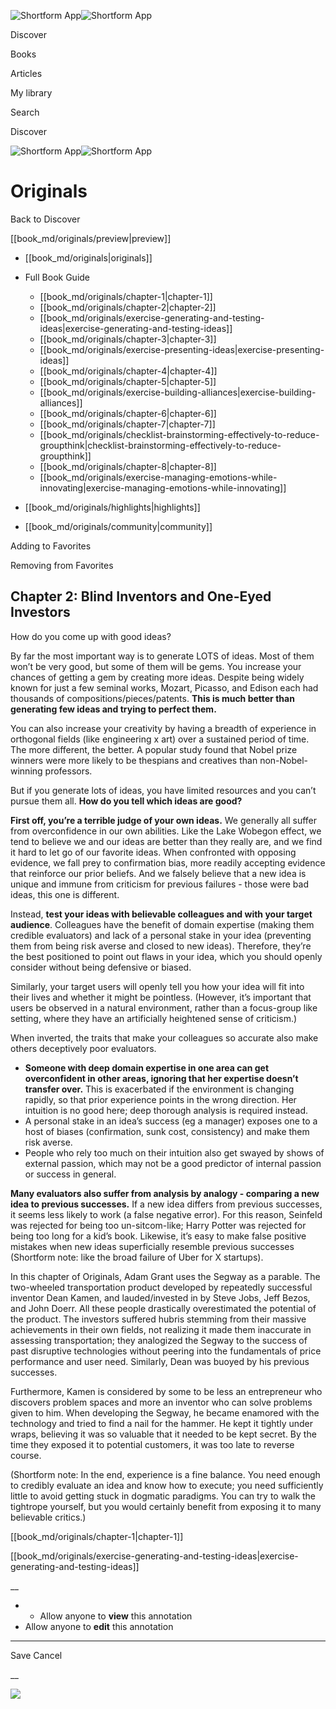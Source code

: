 ![Shortform App](/img/logo.36a2399e.svg)![Shortform App](/img/logo-dark.70c1b072.svg)

Discover

Books

Articles

My library

Search

Discover

![Shortform App](/img/logo.36a2399e.svg)![Shortform App](/img/logo-dark.70c1b072.svg)

# Originals

Back to Discover

[[book_md/originals/preview|preview]]

  * [[book_md/originals|originals]]
  * Full Book Guide

    * [[book_md/originals/chapter-1|chapter-1]]
    * [[book_md/originals/chapter-2|chapter-2]]
    * [[book_md/originals/exercise-generating-and-testing-ideas|exercise-generating-and-testing-ideas]]
    * [[book_md/originals/chapter-3|chapter-3]]
    * [[book_md/originals/exercise-presenting-ideas|exercise-presenting-ideas]]
    * [[book_md/originals/chapter-4|chapter-4]]
    * [[book_md/originals/chapter-5|chapter-5]]
    * [[book_md/originals/exercise-building-alliances|exercise-building-alliances]]
    * [[book_md/originals/chapter-6|chapter-6]]
    * [[book_md/originals/chapter-7|chapter-7]]
    * [[book_md/originals/checklist-brainstorming-effectively-to-reduce-groupthink|checklist-brainstorming-effectively-to-reduce-groupthink]]
    * [[book_md/originals/chapter-8|chapter-8]]
    * [[book_md/originals/exercise-managing-emotions-while-innovating|exercise-managing-emotions-while-innovating]]
  * [[book_md/originals/highlights|highlights]]
  * [[book_md/originals/community|community]]



Adding to Favorites 

Removing from Favorites 

## Chapter 2: Blind Inventors and One-Eyed Investors

How do you come up with good ideas?

By far the most important way is to generate LOTS of ideas. Most of them won’t be very good, but some of them will be gems. You increase your chances of getting a gem by creating more ideas. Despite being widely known for just a few seminal works, Mozart, Picasso, and Edison each had thousands of compositions/pieces/patents. **This is much better than generating few ideas and trying to perfect them.**

You can also increase your creativity by having a breadth of experience in orthogonal fields (like engineering x art) over a sustained period of time. The more different, the better. A popular study found that Nobel prize winners were more likely to be thespians and creatives than non-Nobel-winning professors.

But if you generate lots of ideas, you have limited resources and you can’t pursue them all. **How do you tell which ideas are good?**

**First off, you’re a terrible judge of your own ideas.** We generally all suffer from overconfidence in our own abilities. Like the Lake Wobegon effect, we tend to believe we and our ideas are better than they really are, and we find it hard to let go of our favorite ideas. When confronted with opposing evidence, we fall prey to confirmation bias, more readily accepting evidence that reinforce our prior beliefs. And we falsely believe that a new idea is unique and immune from criticism for previous failures - those were bad ideas, this one is different.

Instead, **test your ideas with believable colleagues and with your target audience**. Colleagues have the benefit of domain expertise (making them credible evaluators) and lack of a personal stake in your idea (preventing them from being risk averse and closed to new ideas). Therefore, they’re the best positioned to point out flaws in your idea, which you should openly consider without being defensive or biased.

Similarly, your target users will openly tell you how your idea will fit into their lives and whether it might be pointless. (However, it’s important that users be observed in a natural environment, rather than a focus-group like setting, where they have an artificially heightened sense of criticism.)

When inverted, the traits that make your colleagues so accurate also make others deceptively poor evaluators.

  * **Someone with deep domain expertise in one area can get overconfident in other areas, ignoring that her expertise doesn’t transfer over.** This is exacerbated if the environment is changing rapidly, so that prior experience points in the wrong direction. Her intuition is no good here; deep thorough analysis is required instead. 
  * A personal stake in an idea’s success (eg a manager) exposes one to a host of biases (confirmation, sunk cost, consistency) and make them risk averse. 
  * People who rely too much on their intuition also get swayed by shows of external passion, which may not be a good predictor of internal passion or success in general.



**Many evaluators also suffer from analysis by analogy - comparing a new idea to previous successes.** If a new idea differs from previous successes, it seems less likely to work (a false negative error). For this reason, Seinfeld was rejected for being too un-sitcom-like; Harry Potter was rejected for being too long for a kid’s book. Likewise, it’s easy to make false positive mistakes when new ideas superficially resemble previous successes (Shortform note: like the broad failure of Uber for X startups).

In this chapter of Originals, Adam Grant uses the Segway as a parable. The two-wheeled transportation product developed by repeatedly successful inventor Dean Kamen, and lauded/invested in by Steve Jobs, Jeff Bezos, and John Doerr. All these people drastically overestimated the potential of the product. The investors suffered hubris stemming from their massive achievements in their own fields, not realizing it made them inaccurate in assessing transportation; they analogized the Segway to the success of past disruptive technologies without peering into the fundamentals of price performance and user need. Similarly, Dean was buoyed by his previous successes.

Furthermore, Kamen is considered by some to be less an entrepreneur who discovers problem spaces and more an inventor who can solve problems given to him. When developing the Segway, he became enamored with the technology and tried to find a nail for the hammer. He kept it tightly under wraps, believing it was so valuable that it needed to be kept secret. By the time they exposed it to potential customers, it was too late to reverse course.

(Shortform note: In the end, experience is a fine balance. You need enough to credibly evaluate an idea and know how to execute; you need sufficiently little to avoid getting stuck in dogmatic paradigms. You can try to walk the tightrope yourself, but you would certainly benefit from exposing it to many believable critics.)

[[book_md/originals/chapter-1|chapter-1]]

[[book_md/originals/exercise-generating-and-testing-ideas|exercise-generating-and-testing-ideas]]

__

  *   * Allow anyone to **view** this annotation
  * Allow anyone to **edit** this annotation



* * *

Save Cancel

__




![](https://bat.bing.com/action/0?ti=56018282&Ver=2&mid=4d5a29eb-527b-4090-8a65-716022d24ac8&sid=f30c5e70639211ee87d33f0876d93783&vid=f30c9700639211eeb3a75d830392c94f&vids=0&msclkid=N&pi=0&lg=en-US&sw=800&sh=600&sc=24&nwd=1&tl=Shortform%20%7C%20Originals&p=https%3A%2F%2Fwww.shortform.com%2Fapp%2Fbook%2Foriginals%2Fchapter-2&r=&lt=441&evt=pageLoad&sv=1&rn=309699)
